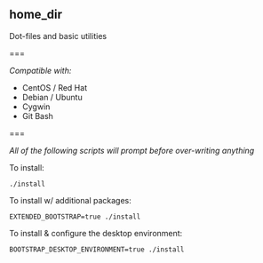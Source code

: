 home_dir
---

Dot-files and basic utilities

===

*Compatible with:*

- CentOS / Red Hat
- Debian / Ubuntu
- Cygwin
- Git Bash

===

_All of the following scripts will prompt before over-writing anything_

To install:

`./install`

To install w/ additional packages:

`EXTENDED_BOOTSTRAP=true ./install`

To install & configure the desktop environment:

`BOOTSTRAP_DESKTOP_ENVIRONMENT=true ./install`
